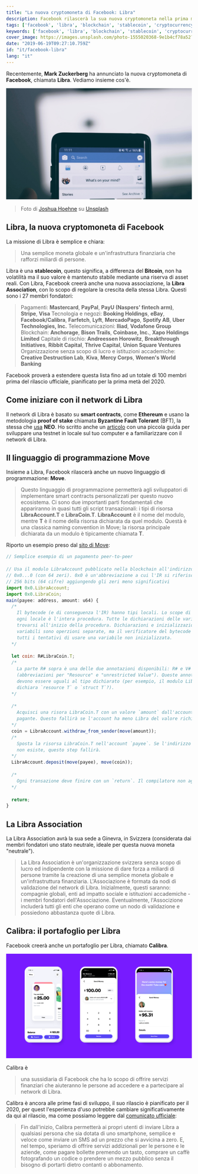 ```yaml
---
title: "La nuova cryptomoneta di Facebook: Libra"
description: Facebook rilascerà la sua nuova cryptomoneta nella prima metà del 2020. Ma cos'è Libra?
tags: ['facebook', 'libra', 'blockchain', 'stablecoin', 'cryptocurrency']
keywords: ['facebook', 'libra', 'blockchain', 'stablecoin', 'cryptocurrency']
cover_image: https://images.unsplash.com/photo-1555020368-9e1b4cf78a52?ixlib=rb-1.2.1&auto=format&fit=crop&w=1136&q=80
date: "2019-06-19T09:27:10.759Z"
id: "it/facebook-libra"
lang: "it"
---
```


Recentemente, **Mark Zuckerberg** ha annunciato la nuova cryptomoneta di **Facebook**, chiamata **Libra**. Vediamo insieme cos'è.

![A cosa stai pensando?](../../facebook-libra/facebook-libra.jpg)
> Foto di [Joshua Hoehne](https://unsplash.com/photos/Uo2ZXh4XOLY) su [Unsplash](https://unsplash.com)

## Libra, la nuova cryptomoneta di Facebook

La missione di Libra è semplice e chiara:
> Una semplice moneta globale e un'infrastruttura finanziaria che rafforzi miliardi di persone.

Libra è una **stablecoin**, questo significa, a differenza del **Bitcoin**, non ha volatilità ma il suo valore è mantenuto stabile mediante una riserva di asset reali.
Con Libra, Facebook creerà anche una nuova associazione, la **Libra Association**, con lo scopo di regolare la crescita della stessa Libra. Questi sono i 27 membri fondatori:

> Pagamenti: **Mastercard**, **PayPal**, **PayU (Naspers' fintech arm)**, **Stripe**, **Visa**
> Tecnologia e negozi: **Booking Holdings**, **eBay**, **Facebook/Calibra**, **Farfetch**, **Lyft**, **MercadoPago**, **Spotify AB**, **Uber Technologies, Inc.**
> Telecomunicazioni: **Iliad**, **Vodafone Group**
> Blockchain: **Anchorage**, **Bison Trails**, **Coinbase, Inc.**, **Xapo Holdings Limited**
> Capitale di rischio: **Andreessen Horowitz**, **Breakthrough Initiatives**, **Ribbit Capital**, **Thrive Capital**, **Union Square Ventures**
> Organizzazione senza scopo di lucro e istituzioni accademiche: **Creative Destruction Lab**, **Kiva**, **Mercy Corps**, **Women's World Banking**

Facebook proverà a estendere questa lista fino ad un totale di 100 membri prima del rilascio ufficiale, pianificato per la prima metà del 2020.

## Come iniziare con il network di Libra

Il network di Libra è basato su **smart contracts**, come **Ethereum** e usano la metodologia **proof of stake** chiamata **Byzantine Fault Tolerant** (BFT), la stessa che [usa](https://docs.neo.org/it-it/node/whitepaper.html) **NEO**.
Ho scritto anche un [articolo](https://blog.daudr.me/it/libra-simple-smart-contract) con una piccola guida per sviluppare una testnet in locale sul tuo computer e a familiarizzare con il network di Libra.

## Il linguaggio di programmazione Move

Insieme a Libra, Facebook rilascerà anche un nuovo linguaggio di programmazione: **Move**.
> Questo linguaggio di programmazione permetterà agli sviluppatori di implementare smart contracts personalizzati per questo nuovo ecosistema.
> Ci sono due importanti parti fondamentali che appariranno in quasi tutti gli script transazionali: i tipi di risorsa **LibraAccount.T** e **LibraCoin.T**. **LibraAccount** è il nome del modulo, mentre **T** è il nome della risorsa dichiarata da quel modulo. Questà è una classica naming convention in Move; la risorsa principale dichiarata da un modulo è tipicamente chiamata **T**.

Riporto un esempio preso dal [sito di Move](https://developers.libra.org/docs/move-overview#writing-transaction-scripts):

```javascript
// Semplice esempio di un pagamento peer-to-peer

// Usa il modulo LibraAccount pubblicato nella blockchain all'indirizzo dell'utente
// 0x0...0 (con 64 zeri). 0x0 è un'abbreviazione a cui l'IR si riferisce
// 256 bits (64 cifre) aggiungendo gli zeri meno significativi
import 0x0.LibraAccount;
import 0x0.LibraCoin;
main(payee: address, amount: u64) {
  /*
    Il bytecode (e di conseguenza l'IR) hanno tipi locali. Lo scope di
    ogni locale è l'intera procedura. Tutte le dichiarazioni delle variabili locali devono
    trovarsi all'inizio della procedura. Dichiarazioni e inizializzazioni delle
    variabili sono operzioni separate, ma il verificatore del bytecode impedirà
    tutti i tentativi di usare una variabile non inizializzata.
  */

  let coin: R#LibraCoin.T;
  /*
    La parte R# sopra è una delle due annotazioni disponibili: R# e V#
    (abbreviazioni per "Resource" e "unrestricted Value"). Queste annotazioni
    devono essere uguali al tipo dichiarato (per esempio, il modulo LibraCoin
    dichiara `resource T` o `struct T`?).
  */

  /*
    Acquisci una risora LibraCoin.T con un valore `amount` dall'account
    pagante. Questo fallirà se l'account ha meno Libra del valore richiesto.
  */
  coin = LibraAccount.withdraw_from_sender(move(amount));
  /*
    Sposta la risorsa LibraCoin.T nell'account `payee`. Se l'indirizzo `payee`
    non esiste, questo step fallirà.
  */
  LibraAccount.deposit(move(payee), move(coin));

  /*
    Ogni transazione deve finire con un `return`. Il compilatore non aggiungerà niente di strano, com `return` mancanti, ad esempio.
  */

  return;
}
```

## La Libra Association

La Libra Association avrà la sua sede a Ginevra, in Svizzera (considerata dai membri fondatori uno stato neutrale, ideale per questa nuova moneta "neutrale").

> La Libra Association è un'organizzazione svizzera senza scopo di lucro ed indipendente con la missione di dare forza a miliardi di persone tramite la creazione di una semplice moneta globale e un'infrastruttura finanziaria. L'Associazione è formata da nodi di validazione del network di Libra. Inizialmente, questi saranno: compagnie globali, enti ad impatto sociale e istituzioni accademiche - i membri fondatori dell'Associazione. Eventualmente, l'Associzione includerà tutti gli enti che operano come un nodo di validazione e possiedono abbastanza quote di Libra.

## Calibra: il portafoglio per Libra

Facebook creerà anche un portafoglio per Libra, chiamato **Calibra**.

![Calibra](../../facebook-libra/calibra.png)

Calibra è
> una sussidiaria di Facebook che ha lo scopo di offrire servizi finanziari che aiuteranno le persone ad accedere e a partecipare al network di Libra.

Calibra è ancora alle prime fasi di sviluppo, il suo rilascio è pianificato per il 2020, per quest l'esperienza d'uso potrebbe cambiare significativamente da qui al rilascio, ma come possiamo leggere dal [comunicato ufficiale](https://newsroom.fb.com/news/2019/06/coming-in-2020-calibra/):
> Fin dall'inizio, Calibra permetterà ai propri utenti di inviare Libra a qualsiasi persona che sia dotata di uno smartphone, semplice e veloce come inviare un SMS ad un prezzo che si avvicina a zero. E, nel tempo, speriamo di offrire servizi addizionali per le persone e le aziende, come pagare bollette premendo un tasto, comprare un caffè fotografando un codice o prendere un mezzo pubblico senza il bisogno di portarti dietro contanti o abbonamento.
